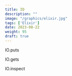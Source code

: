 ```yaml
---
title: IO
description: "" 
image: "/graphics/elixir.jpg"
tags: ['Elixir']
date: 2023-08-22
weight: 95
draft: true
---
```



IO.puts

IO.gets
	
IO.inspect

